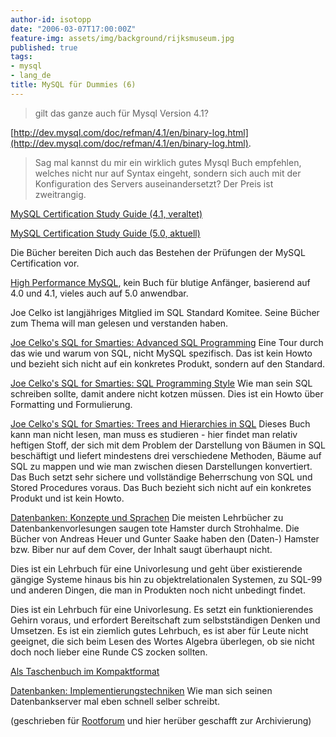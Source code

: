 ```yaml
---
author-id: isotopp
date: "2006-03-07T17:00:00Z"
feature-img: assets/img/background/rijksmuseum.jpg
published: true
tags:
- mysql
- lang_de
title: MySQL für Dummies (6)
---
```


> gilt das ganze auch für Mysql Version 4.1?
 
[http://dev.mysql.com/doc/refman/4.1/en/binary-log.html](http://dev.mysql.com/doc/refman/4.1/en/binary-log.html).

>Sag mal kannst du mir ein wirklich gutes Mysql Buch empfehlen, welches nicht nur auf Syntax eingeht, sondern sich auch mit der Konfiguration des Servers auseinandersetzt? 
> Der Preis ist zweitrangig.

[MySQL Certification Study Guide (4.1, veraltet)](http://www.amazon.de/exec/obidos/ASIN/0672326329/)

[MySQL Certification Study Guide (5.0, aktuell)](http://www.amazon.de/exec/obidos/ASIN/0672328127/)

Die Bücher bereiten Dich auch das Bestehen der Prüfungen der MySQL Certification vor.

[High Performance MySQL](http://www.amazon.de/exec/obidos/ASIN/0596003064), kein Buch für blutige Anfänger, basierend auf 4.0 und 4.1, vieles auch auf 5.0 anwendbar.

Joe Celko ist langjähriges Mitglied im SQL Standard Komitee. Seine Bücher zum Thema will man gelesen und verstanden haben.

[Joe Celko's SQL for Smarties: Advanced SQL Programming](http://www.amazon.de/exec/obidos/ASIN/1558605762)
Eine Tour durch das wie und warum von SQL, nicht MySQL spezifisch. 
Das ist kein Howto und bezieht sich nicht auf ein konkretes Produkt, sondern auf den Standard.

[Joe Celko's SQL for Smarties: SQL Programming Style](http://www.amazon.de/exec/obidos/ASIN/0120887975)
Wie man sein SQL schreiben sollte, damit andere nicht kotzen müssen. 
Dies ist ein Howto über Formatting und Formulierung.

[Joe Celko's SQL for Smarties: Trees and Hierarchies in SQL](http://www.amazon.de/exec/obidos/ASIN/1558609202)
Dieses Buch kann man nicht lesen, man muss es studieren - hier findet man relativ heftigen Stoff, der sich mit dem Problem der Darstellung von Bäumen in SQL beschäftigt und liefert mindestens drei verschiedene Methoden, Bäume auf SQL zu mappen und wie man zwischen diesen Darstellungen konvertiert.
Das Buch setzt sehr sichere und vollständige Beherrschung von SQL und Stored Procedures voraus. 
Das Buch bezieht sich nicht auf ein konkretes Produkt und ist kein Howto.

[Datenbanken: Konzepte und Sprachen](http://www.amazon.de/exec/obidos/ASIN/3826606191)
Die meisten Lehrbücher zu Datenbankenvorlesungen saugen tote Hamster durch Strohhalme. 
Die Bücher von Andreas Heuer und Gunter Saake haben den (Daten-) Hamster bzw. Biber nur auf dem Cover, der Inhalt saugt überhaupt nicht. 

Dies ist ein Lehrbuch für eine Univorlesung und geht über existierende gängige Systeme hinaus bis hin zu objektrelationalen Systemen, zu SQL-99 und anderen Dingen, die man in Produkten noch nicht unbedingt findet.

Dies ist ein Lehrbuch für eine Univorlesung.
Es setzt ein funktionierendes Gehirn voraus, und erfordert Bereitschaft zum selbstständigen Denken und Umsetzen.
Es ist ein ziemlich gutes Lehrbuch, es ist aber für Leute nicht geeignet, die sich beim Lesen des Wortes Algebra überlegen, ob sie nicht doch noch lieber eine Runde CS zocken sollten.

[Als Taschenbuch im Kompaktformat](http://www.amazon.de/exec/obidos/ASIN/3826607155)

[Datenbanken: Implementierungstechniken](http://www.amazon.de/exec/obidos/ASIN/3826614380)
Wie man sich seinen Datenbankserver mal eben schnell selber schreibt.

(geschrieben für
[Rootforum](http://www.rootforum.de/forum/viewforum.php?f=23)
und hier herüber geschafft zur Archivierung)
